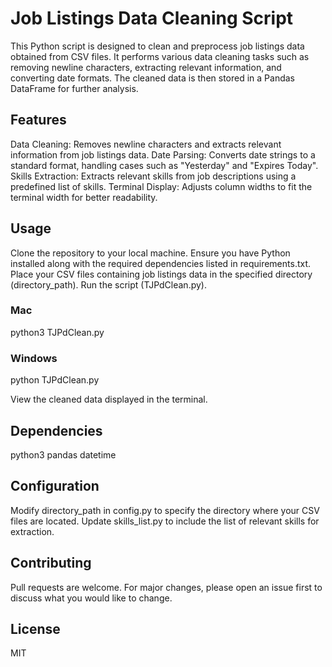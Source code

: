 # Job Listings Data Cleaning Script
This Python script is designed to clean and preprocess job listings data obtained from CSV files. It performs various data cleaning tasks such as removing newline characters, extracting relevant information, and converting date formats. The cleaned data is then stored in a Pandas DataFrame for further analysis.

## Features
Data Cleaning: Removes newline characters and extracts relevant information from job listings data.
Date Parsing: Converts date strings to a standard format, handling cases such as "Yesterday" and "Expires Today".
Skills Extraction: Extracts relevant skills from job descriptions using a predefined list of skills.
Terminal Display: Adjusts column widths to fit the terminal width for better readability.
## Usage
Clone the repository to your local machine.
Ensure you have Python installed along with the required dependencies listed in requirements.txt.
Place your CSV files containing job listings data in the specified directory (directory_path).
Run the script (TJPdClean.py).

### Mac
python3 TJPdClean.py
### Windows
python TJPdClean.py 

View the cleaned data displayed in the terminal.

## Dependencies
python3
pandas
datetime
## Configuration
Modify directory_path in config.py to specify the directory where your CSV files are located.
Update skills_list.py to include the list of relevant skills for extraction.
## Contributing
Pull requests are welcome. For major changes, please open an issue first to discuss what you would like to change.

## License
MIT